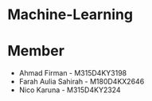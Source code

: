 # Machine-Learning

# Member
- Ahmad Firman - M315D4KY3198
- Farah Aulia Sahirah - M180D4KX2646
- Nico Karuna - M315D4KY2324
